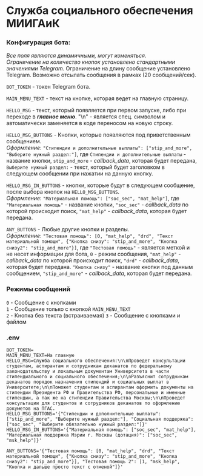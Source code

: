 # Служба социального обеспечения МИИГАиК

### Конфигурация бота:

_Все поля являются динамичными, могут изменяться.  
Ограничение на количество кнопок установлено стандартными значениями Telegram._
Ограничение на длину сообщение установлено Telegram.
Возможно отсылать сообщения в рамках (20 сообщений/сек).

`BOT_TOKEN` - токен Telegram бота.

`MAIN_MENU_TEXT` - текст на кнопке, которая ведет на главную страницу. 

`HELLO_MSG` - текст, который появляется при первом запуске, либо при переходе в **_главное меню_**.
"\n" - является спец. символом и автоматически заменяется в коде переносом на новую строку. 

`HELLO_MSG_BUTTONS` - Кнопки, которые появляются под приветственным сообщением.  
_Оформление_: `"Стипендии и дополнительные выплаты": ["stip_and_more", "Выберите нужный раздел:"]`, 
где `Стипендии и дополнительные выплаты` - название кнопки, `stip_and_more` - _callback_data_, которая будет передана, 
`Выберите нужный раздел:` - текст, который будет заголовком в следующем сообщении при нажатии на данную кнопку.  

`HELLO_MSG_IN_BUTTONS` - кнопки, которые будут в следующем сообщение, после выбора кнопок на `HELLO_MSG_BUTTONS`.  
_Оформление_: `"Материальная помощь": ["soc_sec", "mat_help"]`, 
где `"Материальная помощь"` - название кнопки, `"soc_sec"` - _callback_data_ по которой происходит поиск, `"mat_help"` - _callback_data_, которая будет передана.  

`ANY_BUTTONS` - Любые другие кнопки и разделы.  
_Оформление_: `"Тестовая помощь": [0, "mat_help", "drd", "Текст материальной помощи", {"Кнопка снизу": "stip_and_more", "Кнопка снизу2": "stip_and_more"}]`, где 
`"Тестовая помощь"` - является меткой и не несет информации для бота, `0` - режим сообщения, `"mat_help"` - _callback_data_ по которой происходит поиск, 
`"drd"` - _callback_data_, которая будет передана. `"Кнопка снизу"` - название кнопки под данным сообщением, `"stip_and_more"` - _callback_data_, которая будет передана.  

### Режимы сообщений
`0` - Сообщение с кнопками  
`1` - Сообщение только с кнопкой `MAIN_MENU_TEXT`  
`2` - Кнопка без текста (встраиваемая)
`3` - Сообщение с кнопками и файлом

### .env
```dotenv
BOT_TOKEN=
MAIN_MENU_TEXT=На главную
HELLO_MSG=Служба социального обеспечения:\n\nПроведет консультации студентам, аспирантам и сотрудникам деканатов по федеральному законодательству и локальным документам Университета в части стипендиального и социального обеспечения;\n\nРазъяснит сотрудникам деканатов порядок назначения стипендий и социальных выплат в Университете;\n\nПоможет студентам и аспирантам оформить документы на стипендии Президента РФ и Правительства РФ, персональные и именные стипендии, а так же на стипендии Правительства Москвы;\n\nПроведет консультации для студентов и сотрудников деканатов по оформлению докуметов на ПГАС.
HELLO_MSG_BUTTONS='{"Стипендии и дополнительные выплаты": ["stip_and_more", "Выберите нужный раздел:"], "Социальная поддержка": ["soc_sec", "Выберите обязательно нужный раздел:"]}'
HELLO_MSG_IN_BUTTONS='{"Материальная помощь": ["soc_sec", "mat_help"], "Материальная поддержка Мэрии г. Москвы (дотация)": ["soc_sec", "msk_help"]}'

ANY_BUTTONS='{"Тестовая помощь": [0, "mat_help", "drd", "Текст материальной помощи", {"Кнопка снизу": "stip_and_more", "Кнопка снизу2": "stip_and_more"}], "Тестовая помощь 2": [1, "msk_help", "Кнопка и дальше просто текст с отменой"]}'
```
